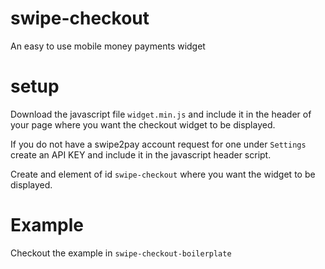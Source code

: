 # swipe-checkout
An easy to use mobile money payments widget

# setup
Download the javascript file `widget.min.js` and include it in the header of your page where you want the checkout widget to be displayed.

If you do not have a swipe2pay account request for one under `Settings` create an API KEY and include it in the javascript header script.

Create and element of id `swipe-checkout` where you want the widget to be displayed. 

# Example

Checkout the example in `swipe-checkout-boilerplate`
